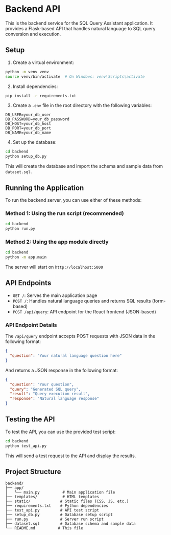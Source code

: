 # Backend API

This is the backend service for the SQL Query Assistant application. It provides a Flask-based API that handles natural language to SQL query conversion and execution.

## Setup

1. Create a virtual environment:
```bash
python -m venv venv
source venv/bin/activate  # On Windows: venv\Scripts\activate
```

2. Install dependencies:
```bash
pip install -r requirements.txt
```

3. Create a `.env` file in the root directory with the following variables:
```
DB_USER=your_db_user
DB_PASSWORD=your_db_password
DB_HOST=your_db_host
DB_PORT=your_db_port
DB_NAME=your_db_name
```

4. Set up the database:
```bash
cd backend
python setup_db.py
```

This will create the database and import the schema and sample data from `dataset.sql`.

## Running the Application

To run the backend server, you can use either of these methods:

### Method 1: Using the run script (recommended)
```bash
cd backend
python run.py
```

### Method 2: Using the app module directly
```bash
cd backend
python -m app.main
```

The server will start on `http://localhost:5000`

## API Endpoints

- `GET /`: Serves the main application page
- `POST /`: Handles natural language queries and returns SQL results (form-based)
- `POST /api/query`: API endpoint for the React frontend (JSON-based)

### API Endpoint Details

The `/api/query` endpoint accepts POST requests with JSON data in the following format:

```json
{
  "question": "Your natural language question here"
}
```

And returns a JSON response in the following format:

```json
{
  "question": "Your question",
  "query": "Generated SQL query",
  "result": "Query execution result",
  "response": "Natural language response"
}
```

## Testing the API

To test the API, you can use the provided test script:

```bash
cd backend
python test_api.py
```

This will send a test request to the API and display the results.

## Project Structure

```
backend/
├── app/
│   └── main.py          # Main application file
├── templates/           # HTML templates
├── static/             # Static files (CSS, JS, etc.)
├── requirements.txt    # Python dependencies
├── test_api.py         # API test script
├── setup_db.py         # Database setup script
├── run.py              # Server run script
├── dataset.sql         # Database schema and sample data
└── README.md          # This file
``` 